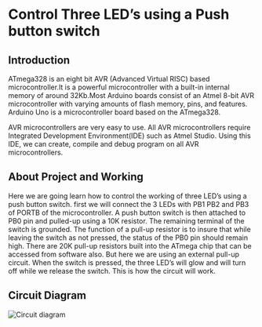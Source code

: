 # Control Three LED’s using a Push button switch
## Introduction
ATmega328 is an eight bit AVR (Advanced Virtual RISC) based microcontroller.It is a powerful microcontroller with a built-in  internal memory of around 32Kb.Most Arduino boards consist of an Atmel 8-bit AVR microcontroller with varying amounts of flash memory, pins, and features. Arduino Uno is a microcontroller board based on the ATmega328.

AVR microcontrollers are very easy to use. All AVR microcontrollers require Integrated Development Environment(IDE) such as Atmel Studio. Using this IDE, we can create, compile and debug program on all AVR microcontrollers.
## About Project and Working
Here we are going learn how to control the working of three LED’s using a push button switch. first we will connect the 3 LEDs with PB1 PB2 and PB3 of  PORTB of the microcontroller. A push button switch is then attached to PB0 pin and pulled-up using a 10K resistor. The remaining terminal of the switch is grounded. The function of a pull-up resistor is to insure that while leaving the switch as not pressed, the status of the PB0 pin should remain high. There are 20K pull-up resistors built into the ATmega chip that can be accessed from software also. But here  we are using an external pull-up circuit. When the switch is pressed, the three LED’s will glow and will turn off while we release the switch. This is how the circuit will work.

## Circuit Diagram
![Circuit diagram](https://user-images.githubusercontent.com/101713731/164499500-dabfecea-7d8b-4e9f-93ed-b7e28f38889d.jpg)

